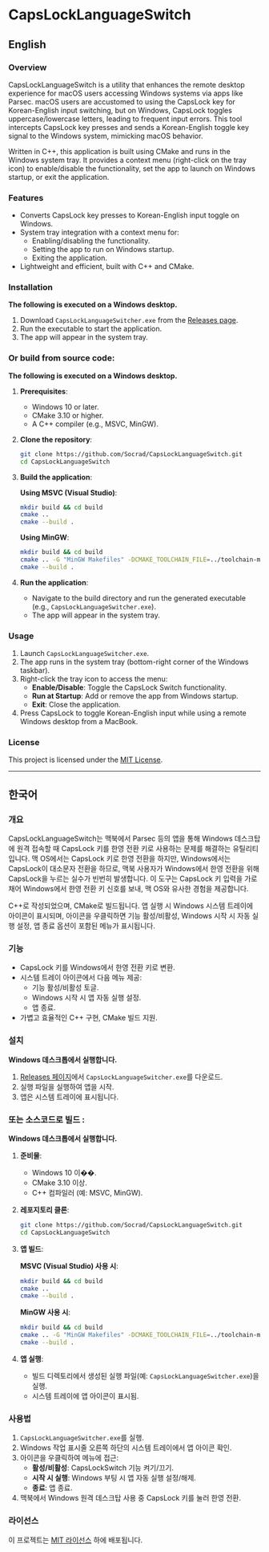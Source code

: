 # CapsLockLanguageSwitch

## English

### Overview
CapsLockLanguageSwitch is a utility that enhances the remote desktop experience for macOS users accessing Windows systems via apps like Parsec. macOS users are accustomed to using the CapsLock key for Korean-English input switching, but on Windows, CapsLock toggles uppercase/lowercase letters, leading to frequent input errors. This tool intercepts CapsLock key presses and sends a Korean-English toggle key signal to the Windows system, mimicking macOS behavior.

Written in C++, this application is built using CMake and runs in the Windows system tray. It provides a context menu (right-click on the tray icon) to enable/disable the functionality, set the app to launch on Windows startup, or exit the application.

### Features
- Converts CapsLock key presses to Korean-English input toggle on Windows.
- System tray integration with a context menu for:
  - Enabling/disabling the functionality.
  - Setting the app to run on Windows startup.
  - Exiting the application.
- Lightweight and efficient, built with C++ and CMake.

### Installation
**The following is executed on a Windows desktop.**
1. Download `CapsLockLanguageSwitcher.exe` from the [Releases page](https://github.com/Socrad/CapsLockLanguageSwitch/releases).
2. Run the executable to start the application.
3. The app will appear in the system tray.

### Or build from source code: 
**The following is executed on a Windows desktop.**

1. **Prerequisites**:
   - Windows 10 or later.
   - CMake 3.10 or higher.
   - A C++ compiler (e.g., MSVC, MinGW).
2. **Clone the repository**:
   ```bash
   git clone https://github.com/Socrad/CapsLockLanguageSwitch.git
   cd CapsLockLanguageSwitch
   ```
3. **Build the application**:

   **Using MSVC (Visual Studio)**:
   ```bash
   mkdir build && cd build
   cmake ..
   cmake --build .
   ```
   **Using MinGW**:
   ```bash
   mkdir build && cd build
   cmake .. -G "MinGW Makefiles" -DCMAKE_TOOLCHAIN_FILE=../toolchain-mingw.cmake
   cmake --build .
   ```

4. **Run the application**:
   - Navigate to the build directory and run the generated executable (e.g., `CapsLockLanguageSwitcher.exe`).
   - The app will appear in the system tray.

### Usage
1. Launch `CapsLockLanguageSwitcher.exe`.
2. The app runs in the system tray (bottom-right corner of the Windows taskbar).
3. Right-click the tray icon to access the menu:
   - **Enable/Disable**: Toggle the CapsLock Switch functionality.
   - **Run at Startup**: Add or remove the app from Windows startup.
   - **Exit**: Close the application.
4. Press CapsLock to toggle Korean-English input while using a remote Windows desktop from a MacBook.

### License
This project is licensed under the [MIT License](LICENSE).

---

## 한국어

### 개요
CapsLockLanguageSwitch는 맥북에서 Parsec 등의 앱을 통해 Windows 데스크탑에 원격 접속할 때 CapsLock 키를 한영 전환 키로 사용하는 문제를 해결하는 유틸리티입니다. 맥 OS에서는 CapsLock 키로 한영 전환을 하지만, Windows에서는 CapsLock이 대소문자 전환을 하므로, 맥북 사용자가 Windows에서 한영 전환을 위해 CapsLock을 누르는 실수가 빈번히 발생합니다. 이 도구는 CapsLock 키 입력을 가로채어 Windows에서 한영 전환 키 신호를 보내, 맥 OS와 유사한 경험을 제공합니다.

C++로 작성되었으며, CMake로 빌드됩니다. 앱 실행 시 Windows 시스템 트레이에 아이콘이 표시되며, 아이콘을 우클릭하면 기능 활성/비활성, Windows 시작 시 자동 실행 설정, 앱 종료 옵션이 포함된 메뉴가 표시됩니다.

### 기능
- CapsLock 키를 Windows에서 한영 전환 키로 변환.
- 시스템 트레이 아이콘에서 다음 메뉴 제공:
  - 기능 활성/비활성 토글.
  - Windows 시작 시 앱 자동 실행 설정.
  - 앱 종료.
- 가볍고 효율적인 C++ 구현, CMake 빌드 지원.

### 설치
**Windows 데스크톱에서 실행합니다.**
1. [Releases 페이지](https://github.com/Socrad/CapsLockLanguageSwitch/releases)에서 `CapsLockLanguageSwitcher.exe`를 다운로드.
2. 실행 파일을 실행하여 앱을 시작.
3. 앱은 시스템 트레이에 표시됩니다.

### 또는 소스코드로 빌드 : 
**Windows 데스크톱에서 실행합니다.**

1. **준비물**:
   - Windows 10 이��.
   - CMake 3.10 이상.
   - C++ 컴파일러 (예: MSVC, MinGW).
2. **레포지토리 클론**:
   ```bash
   git clone https://github.com/Socrad/CapsLockLanguageSwitch.git
   cd CapsLockLanguageSwitch
   ```
3. **앱 빌드**:

   **MSVC (Visual Studio) 사용 시**:
   ```bash
   mkdir build && cd build
   cmake ..
   cmake --build .
   ```
   **MinGW 사용 시**:
   ```bash
   mkdir build && cd build
   cmake .. -G "MinGW Makefiles" -DCMAKE_TOOLCHAIN_FILE=../toolchain-mingw.cmake
   cmake --build .
   ```
4. **앱 실행**:
   - 빌드 디렉토리에서 생성된 실행 파일(예: `CapsLockLanguageSwitcher.exe`)을 실행.
   - 시스템 트레이에 앱 아이콘이 표시됨.

### 사용법
1. `CapsLockLanguageSwitcher.exe`를 실행.
2. Windows 작업 표시줄 오른쪽 하단의 시스템 트레이에서 앱 아이콘 확인.
3. 아이콘을 우클릭하여 메뉴에 접근:
   - **활성/비활성**: CapsLockSwitch 기능 켜기/끄기.
   - **시작 시 실행**: Windows 부팅 시 앱 자동 실행 설정/해제.
   - **종료**: 앱 종료.
4. 맥북에서 Windows 원격 데스크탑 사용 중 CapsLock 키를 눌러 한영 전환.

### 라이선스
이 프로젝트는 [MIT 라이선스](LICENSE) 하에 배포됩니다.
